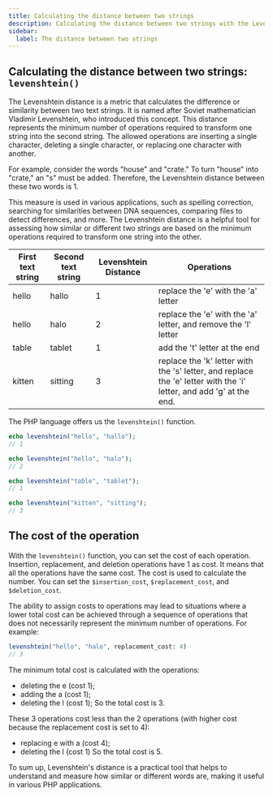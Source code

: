 ```yaml
---
title: Calculating the distance between two strings
description: Calculating the distance between two strings with the Levenshtein formula in PHP
sidebar:
  label: The distance between two strings
---
```


## Calculating the distance between two strings: `levenshtein()`

The Levenshtein distance is a metric that calculates the difference or similarity between two text strings.
It is named after Soviet mathematician Vladimir Levenshtein, who introduced this concept. This distance represents the minimum number of operations required to transform one string into the second string. The allowed operations are inserting a single character, deleting a single character, or replacing one character with another.

For example, consider the words "house" and "crate." To turn "house" into "crate," an "s" must be added. Therefore, the Levenshtein distance between these two words is 1.

This measure is used in various applications, such as spelling correction, searching for similarities between DNA sequences, comparing files to detect differences, and more. The Levenshtein distance is a helpful tool for assessing how similar or different two strings are based on the minimum operations required to transform one string into the other.

| First text string | Second text string | Levenshtein Distance | Operations                                                   |
| ----------------- | ------------------ | -------------------- | ------------------------------------------------------------ |
| hello             | hallo              | 1                    | replace the 'e' with the 'a' letter                          |
| hello             | halo               | 2                    | replace the 'e' with the 'a' letter, and remove the 'l' letter |
| table             | tablet             | 1                    | add the 't' letter at the end                                |
| kitten            | sitting            | 3                    | replace the 'k' letter with the 's' letter, and replace the 'e' letter with the 'i' letter, and add 'g' at the end. |

The PHP language offers us the `levenshtein()` function.

~~~php
echo levenshtein("hello", "hallo");
// 1

echo levenshtein("hello", "halo");
// 2

echo levenshtein("table", "tablet");
// 1

echo levenshtein("kitten", "sitting");
// 3

~~~

## The cost of the operation

With the `levenshtein()` function, you can set the cost of each operation. Insertion, replacement, and deletion operations have 1 as cost. It means that all the operations have the same cost. The cost is used to calculate the number.
You can set the `$insertion_cost`, `$replacement_cost`, and `$deletion_cost`.

The ability to assign costs to operations may lead to situations where a lower total cost can be achieved through a sequence of operations that does not necessarily represent the minimum number of operations.
For example:

~~~php
levenshtein("hello", "halo", replacement_cost: 4)
// 3
~~~
The minimum total cost is calculated with the operations:
- deleting the e (cost 1);
- adding the a (cost 1);
- deleting the l (cost 1);
So the total cost is 3.

These 3 operations cost less than the 2 operations (with higher cost because the replacement cost is set to 4):
- replacing e with a (cost 4);
- deleting the l (cost 1)
So the total cost is 5.

To sum up, Levenshtein's distance is a practical tool that helps to understand and measure how similar or different words are, making it useful in various PHP applications.